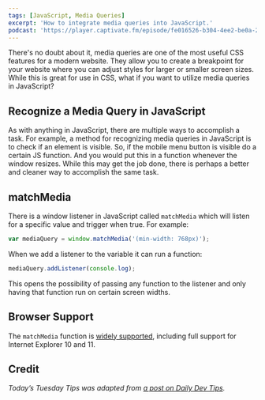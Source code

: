 ```yaml
---
tags: [JavaScript, Media Queries]
excerpt: 'How to integrate media queries into JavaScript.'
podcast: 'https://player.captivate.fm/episode/fe016526-b304-4ee2-be0a-20c7b57302d9'
---
```


There's no doubt about it, media queries are one of the most useful CSS features for a modern website. They allow you to create a breakpoint for your website where you can adjust styles for larger or smaller screen sizes. While this is great for use in CSS, what if you want to utilize media queries in JavaScript?

## Recognize a Media Query in JavaScript

As with anything in JavaScript, there are multiple ways to accomplish a task. For example, a method for recognizing media queries in JavaScript is to check if an element is visible. So, if the mobile menu button is visible do a certain JS function. And you would put this in a function whenever the window resizes. While this may get the job done, there is perhaps a better and cleaner way to accomplish the same task.

## matchMedia

There is a window listener in JavaScript called `matchMedia` which will listen for a specific value and trigger when true. For example:

```js
var mediaQuery = window.matchMedia('(min-width: 768px)');
```

When we add a listener to the variable it can run a function:

```js
mediaQuery.addListener(console.log);
```

This opens the possibility of passing any function to the listener and only having that function run on certain screen widths.

## Browser Support

The `matchMedia` function is [widely supported](https://caniuse.com/#search=matchmedia), including full support for Internet Explorer 10 and 11.

## Credit

_Today’s Tuesday Tips was adapted from [a post on Daily Dev Tips](https://daily-dev-tips.com/posts/getting-notified-in-javascript-when-a-media-query-changes/)._
